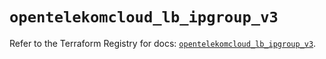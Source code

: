 # `opentelekomcloud_lb_ipgroup_v3`

Refer to the Terraform Registry for docs: [`opentelekomcloud_lb_ipgroup_v3`](https://registry.terraform.io/providers/opentelekomcloud/opentelekomcloud/1.36.27/docs/resources/lb_ipgroup_v3).
